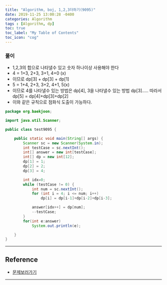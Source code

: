 ```yaml
---
title: "Algorithm, boj, 1,2,3더하기(9095)"
date: 2019-11-25 13:00:28 -0400
categories: Algorithm
tags : [Algorithm, dp]
toc: true
toc_label: "My Table of Contents"
toc_icon: "cog"
---
```


### 풀이
-  1,2,3의 합으로 나타낼수 있고 숫자 하나이상 사용해야 한다
- 4 = 1+3, 2+3, 3+1, 4+0 (x)
- 이므로 dp[3] + dp[3] + dp[1]
- 5 = 1+4, 2+3, 3+2, 4+1, 5(x)
- 이므로 4를 나타낼수 있는 방법은 dp[4], 3을 나타낼수 있는 방법 dp[3]..... 따라서 dp[5] = dp[4]+dp[3]+dp[2]
- 이와 같은 규칙으로 점화식 도출이 가능하다.

```java
package org.baekjoon;

import java.util.Scanner;

public class test9095 {

	public static void main(String[] args) {
		Scanner sc = new Scanner(System.in);
		int testCase = sc.nextInt();
		int[] answer = new int[testCase];
		int[] dp = new int[12];
		dp[1] = 1;
		dp[2] = 2;
		dp[3] = 4;

		int idx=0;
		while (testCase != 0) {
			int num = sc.nextInt();
			for (int i = 4; i <= num; i++)
				dp[i] = dp[i-1]+dp[i-2]+dp[i-3];

			answer[idx++] = dp[num];
			--testCase;
		}
		for(int e:answer)
			System.out.println(e);

	}
}

```

---
## Reference
- [문제보러가기](https://www.acmicpc.net/problem/9095)

---
